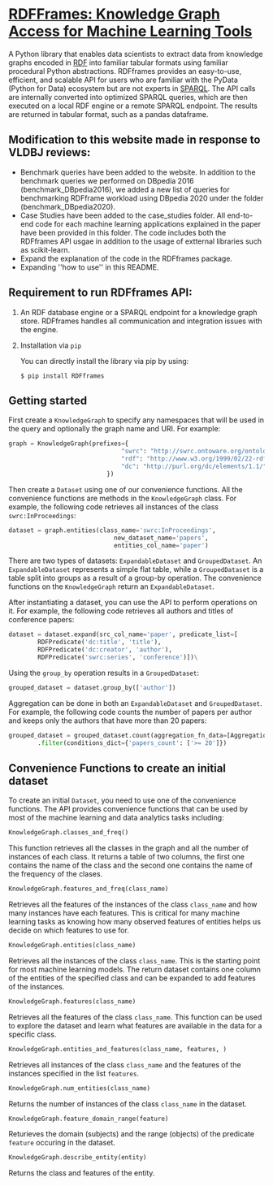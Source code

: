# [RDFFrames: Knowledge Graph Access for Machine Learning Tools](https://arxiv.org/abs/2002.03614)


A Python library that enables data scientists to extract data from knowledge graphs encoded in [RDF](https://www.w3.org/TR/2014/REC-rdf11-concepts-20140225/) into familiar tabular formats using familiar procedural Python abstractions.
RDFframes provides an easy-to-use, efficient, and scalable API for users who are familiar with the PyData (Python for Data) ecosystem but are not experts in [SPARQL](https://www.w3.org/TR/sparql11-query/).
The API calls are internally converted into optimized SPARQL queries, which are then executed on a local RDF engine or a remote SPARQL endpoint.
The results are returned in tabular format, such as a pandas dataframe.

## Modification to this website made in response to VLDBJ reviews:
* Benchmark queries have been added to the website. In addition to the benchmark queries we performed on DBpedia 2016 (benchmark_DBpedia2016), we added a new list of queries for benchmarking RDFframe workload using DBpedia 2020 under the folder (benchmark_DBpedia2020). 
* Case Studies have been added to the case_studies folder. All end-to-end code for each machine learning applications explained in the paper have been provided in this folder. The code includes both the RDFframes API usgae in addition to the usage of extternal libraries such as scikit-learn. 
* Expand the explanation of the code in the RDFframes package. 
* Expanding ''how to use'' in this README.  


## Requirement to run RDFframes API:
1. An RDF database engine or a SPARQL endpoint for a knowledge graph store. RDFframes handles all communication and integration issues with the engine. 
2. Installation via ``pip``
   
   You can directly install the library via pip by using:
   ```
   $ pip install RDFframes
   ```   
## Getting started

First create a ``KnowledgeGraph`` to specify any namespaces that will be used in the query and optionally the graph name and URI.
For example:
```python
graph = KnowledgeGraph(prefixes={
                               "swrc": "http://swrc.ontoware.org/ontology#",
                               "rdf": "http://www.w3.org/1999/02/22-rdf-syntax-ns#",
                               "dc": "http://purl.org/dc/elements/1.1/",
                           })
```

Then create a ``Dataset`` using one of our convenience functions. All the convenience functions are methods in the
```KnowledgeGraph``` class. 
For example, the following code retrieves all instances of the class ``swrc:InProceedings``:

```python
dataset = graph.entities(class_name='swrc:InProceedings',
                             new_dataset_name='papers',
                             entities_col_name='paper')
```

There are two types of datasets: ``ExpandableDataset`` and ``GroupedDataset``. 
An ``ExpandableDataset`` represents a simple flat table, while a ``GroupedDataset`` is a table split into groups as a result of a group-by operation.
The convenience functions on the ``KnowledgeGraph`` return an ``ExpandableDataset``.

After instantiating a dataset, you can use the API to perform operations on it. 
For example, the following code retrieves all authors and titles of conference papers:
```python
dataset = dataset.expand(src_col_name='paper', predicate_list=[
        RDFPredicate('dc:title', 'title'),
        RDFPredicate('dc:creator', 'author'),
        RDFPredicate('swrc:series', 'conference')])\
```

Using the ``group_by`` operation results in a ``GroupedDataset``:
```python
grouped_dataset = dataset.group_by(['author'])
```

Aggregation can be done in both an ``ExpandableDataset`` and ``GroupedDataset``.
For example, the following code counts the number of papers per author and keeps only the authors that have more than 20 papers:
```python
grouped_dataset = grouped_dataset.count(aggregation_fn_data=[AggregationData('paper', 'papers_count')])\
        .filter(conditions_dict={'papers_count': ['>= 20']})
```

## Convenience Functions to create an initial dataset

To create an initial ```Dataset```, you need to use one of the convenience functions. The API 
provides convenience functions that can be used by most of the machine learning and data analytics tasks including:

```python
KnowledgeGraph.classes_and_freq()
```
This function retrieves all the classes in the graph and all the number of instances of each class.
It returns a table of two columns, the first one contains the name of the class and the second one
contains the name of the frequency of the clases.
```python
KnowledgeGraph.features_and_freq(class_name)
```
Retrieves all the features of the instances of the class ```class_name``` and how many instances have each features.
This is critical for many machine learning tasks as knowing how many observed features of entities helps us decide 
on which features to use for.
```python
KnowledgeGraph.entities(class_name)
```
Retrieves all the instances of the class ```class_name```. This is the starting point for most machine 
learning models. The return dataset contains one column of the entities of the specified class and can be
expanded to add features of the instances.
```python
KnowledgeGraph.features(class_name)
```
Retrieves all the features of the class ```class_name```. This function can be used to explore the dataset and learn
what features are available in the data for a specific class.
```python
KnowledgeGraph.entities_and_features(class_name, features, )
```
Retrieves all instances of the class ```class_name``` and the features of the instances specified in the list 
```features```.
```python
KnowledgeGraph.num_entities(class_name)
```
Returns the number of instances of the class ```class_name``` in the dataset.
```python
KnowledgeGraph.feature_domain_range(feature)
```
Returieves the domain (subjects) and the range (objects) of the predicate ```feature``` occuring in the dataset.
```python
KnowledgeGraph.describe_entity(entity)
```
Returns the class and features of the entity.



